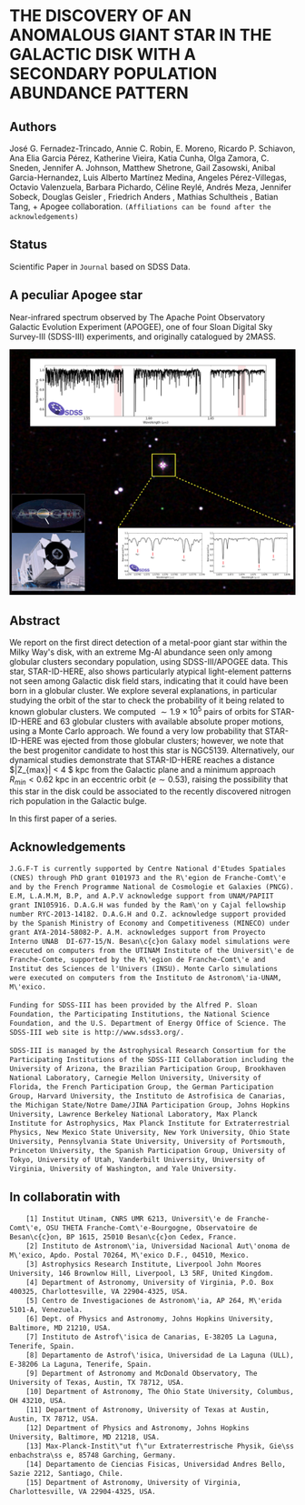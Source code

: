 THE DISCOVERY OF AN ANOMALOUS GIANT STAR IN THE GALACTIC DISK WITH A SECONDARY POPULATION ABUNDANCE PATTERN
===

Authors
--

José G. Fernadez-Trincado, Annie C. Robin, E. Moreno, Ricardo P. Schiavon, Ana Elia Garcia Pérez, Katherine Vieira, Katia Cunha, Olga Zamora, C. Sneden, Jennifer A. Johnson, Matthew Shetrone, Gail Zasowski, Anibal Garcia-Hernandez, Luis Alberto Martínez Medina, Angeles Pérez-Villegas, Octavio Valenzuela, Barbara Pichardo, Céline Reylé, Andrés Meza, Jennifer Sobeck, Douglas Geisler , Friedrich Anders , Mathias Schultheis , Batian Tang, + Apogee collaboration. `(Affiliations can be found after the acknowledgements)`

Status
--

Scientific Paper in `Journal` based on SDSS Data.

A peculiar Apogee star
--
Near-infrared spectrum observed by The Apache Point Observatory Galactic Evolution Experiment (APOGEE), one of four Sloan Digital Sky Survey-III (SDSS-III) experiments, and originally catalogued by 2MASS.

![Apogee](https://github.com/Fernandez-Trincado/SDSS-IV-Project0184/blob/master/Apogee.png "Apogee")

Abstract
---


We report on the first direct detection of a metal-poor giant star within the Milky Way's disk, with an extreme Mg-Al abundance seen only among globular clusters secondary population, 
using SDSS-III/APOGEE data. This star, STAR-ID-HERE, also shows particularly atypical light-element patterns 
not seen among Galactic disk field stars, indicating that it could have been born in a globular cluster. 
We explore several explanations, in particular studying the orbit of the star to check the probability of it being related to known globular clusters. We computed $\sim1.9\times10^{5}$ pairs of orbits for  STAR-ID-HERE and 63 globular clusters 
with available absolute proper motions, using a Monte Carlo approach.
We found a very low probability that  STAR-ID-HERE was ejected from those globular clusters; 
however, we note that the best progenitor candidate to host this star is NGC5139. 
Alternatively, our dynamical studies demonstrate that  STAR-ID-HERE 
reaches a distance  $|Z_{max}| < 4 $ kpc from the Galactic plane and a minimum approach $R_{min}<0.62$ kpc 
in an eccentric orbit ($e\sim0.53$), raising the possibility that this star in the disk could be associated to the recently discovered nitrogen rich population in the Galactic bulge.


In this first paper of a series.


Acknowledgements
--

    J.G.F-T is currently supported by Centre National d'Etudes Spatiales (CNES) through PhD grant 0101973 and the R\'egion de Franche-Comt\'e and by the French Programme National de Cosmologie et Galaxies (PNCG). E.M, L.A.M.M, B.P, and A.P.V acknowledge support from UNAM/PAPIIT grant IN105916. D.A.G.H was funded by the Ram\'on y Cajal fellowship number RYC-2013-14182. D.A.G.H and O.Z. acknowledge support provided by the Spanish Ministry of Economy and Competitiveness (MINECO) under grant AYA-2014-58082-P. A.M. acknowledges support from Proyecto Interno UNAB  DI-677-15/N. Besan\c{c}on Galaxy model simulations were executed on computers from the UTINAM Institute of the Universit\'e de Franche-Comte, supported by the R\'egion de Franche-Comt\'e and Institut des Sciences de l'Univers (INSU). Monte Carlo simulations were executed on computers from the Instituto de Astronom\'ia-UNAM, M\'exico. 
    
    Funding for SDSS-III has been provided by the Alfred P. Sloan Foundation, the Participating Institutions, the National Science Foundation, and the U.S. Department of Energy Office of Science. The SDSS-III web site is http://www.sdss3.org/.
    
    SDSS-III is managed by the Astrophysical Research Consortium for the Participating Institutions of the SDSS-III Collaboration including the University of Arizona, the Brazilian Participation Group, Brookhaven National Laboratory, Carnegie Mellon University, University of Florida, the French Participation Group, the German Participation Group, Harvard University, the Instituto de Astrofisica de Canarias, the Michigan State/Notre Dame/JINA Participation Group, Johns Hopkins University, Lawrence Berkeley National Laboratory, Max Planck Institute for Astrophysics, Max Planck Institute for Extraterrestrial Physics, New Mexico State University, New York University, Ohio State University, Pennsylvania State University, University of Portsmouth, Princeton University, the Spanish Participation Group, University of Tokyo, University of Utah, Vanderbilt University, University of Virginia, University of Washington, and Yale University.



In collaboratin with
--

        [1] Institut Utinam, CNRS UMR 6213, Universit\'e de Franche-Comt\'e, OSU THETA Franche-Comt\'e-Bourgogne, Observatoire de Besan\c{c}on, BP 1615, 25010 Besan\c{c}on Cedex, France.
        [2] Instituto de Astronom\'ia, Universidad Nacional Aut\'onoma de M\'exico, Apdo. Postal 70264, M\'exico D.F., 04510, Mexico.
        [3] Astrophysics Research Institute, Liverpool John Moores University, 146 Brownlow Hill, Liverpool, L3 5RF, United Kingdom.
        [4] Department of Astronomy, University of Virginia, P.O. Box 400325, Charlottesville, VA 22904-4325, USA.
        [5] Centro de Investigaciones de Astronom\'ia, AP 264, M\'erida 5101-A, Venezuela.
        [6] Dept. of Physics and Astronomy, Johns Hopkins University, Baltimore, MD 21210, USA.
        [7] Instituto de Astrof\'isica de Canarias, E-38205 La Laguna, Tenerife, Spain.
        [8] Departamento de Astrof\'isica, Universidad de La Laguna (ULL), E-38206 La Laguna, Tenerife, Spain. 
        [9] Department of Astronomy and McDonald Observatory, The University of Texas, Austin, TX 78712, USA.
        [10] Department of Astronomy, The Ohio State University, Columbus, OH 43210, USA.
        [11] Department of Astronomy, University of Texas at Austin, Austin, TX 78712, USA.
        [12] Department of Physics and Astronomy, Johns Hopkins University, Baltimore, MD 21218, USA.
        [13] Max-Planck-Instit\"ut f\"ur Extraterrestrische Physik, Gie\ss enbachstra\ss e, 85748 Garching, Germany.
        [14] Departamento de Ciencias Fisicas, Universidad Andres Bello, Sazie 2212, Santiago, Chile.
        [15] Department of Astronomy, University of Virginia, Charlottesville, VA 22904-4325, USA.
